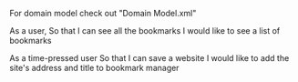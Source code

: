 For domain model check out "Domain Model.xml"

As a user,
So that I can see all the bookmarks
I would like to see a list of bookmarks

As a time-pressed user
So that I can save a website
I would like to add the site's address and title to bookmark manager
